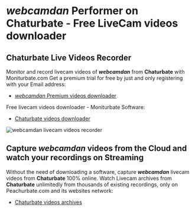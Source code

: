 # _webcamdan_ Performer on Chaturbate - Free LiveCam videos downloader

## Chaturbate Live Videos Recorder

Monitor and record livecam videos of **_webcamdan_** from **Chaturbate** with Moniturbate.com
Get a premium trial for free by just and only registering with your Email address:
* [_webcamdan_ Premium videos downloader](https://moniturbate.com/request-demo-licence-key.html)

Free livecam videos downloader - Moniturbate Software:
* [Chaturbate videos downloader](https://moniturbate.com/moniturbate-download-software.html)

![_webcamdan_ livecam videos recorder](https://peachurnet.com/templates/moniturbate-software.png)


## Capture _webcamdan_ videos from the Cloud and watch your recordings on Streaming

Without the need of downloading a software, capture **_webcamdan_** livecam videos from **Chaturbate** 100% online.
Watch Livecam archives from **Chaturbate** unlimitedly from thousands of existing recordings, only on Peachurbate.com and its websites network:
* [Chaturbate videos archives](https://peachurnet.com/)